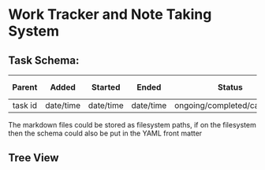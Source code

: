 # Work Tracker and Note Taking System

## Task Schema:

| Parent  | Added     | Started   | Ended     | Status                      | Name | Notes Path |
|:-------:|:---------:|:---------:|:---------:|:---------------------------:|:----:|:----------:|
| task id | date/time | date/time | date/time | ongoing/completed/cancelled | Text | Text       |

The markdown files could be stored as filesystem paths, if on the filesystem then the schema could also be put in the YAML front matter

## Tree View
